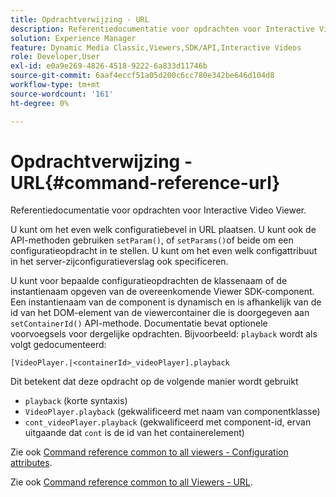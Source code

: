 ```yaml
---
title: Opdrachtverwijzing - URL
description: Referentiedocumentatie voor opdrachten voor Interactive Video Viewer.
solution: Experience Manager
feature: Dynamic Media Classic,Viewers,SDK/API,Interactive Videos
role: Developer,User
exl-id: e0a9e269-4826-4518-9222-6a833d11746b
source-git-commit: 6aaf4eccf51a05d200c6cc780e342be646d104d8
workflow-type: tm+mt
source-wordcount: '161'
ht-degree: 0%

---
```


# Opdrachtverwijzing - URL{#command-reference-url}

Referentiedocumentatie voor opdrachten voor Interactive Video Viewer.

U kunt om het even welk configuratiebevel in URL plaatsen. U kunt ook de API-methoden gebruiken `setParam()`, of `setParams()`of beide om een configuratieopdracht in te stellen. U kunt om het even welk configattribuut in het server-zijconfiguratieverslag ook specificeren.

U kunt voor bepaalde configuratieopdrachten de klassenaam of de instantienaam opgeven van de overeenkomende Viewer SDK-component. Een instantienaam van de component is dynamisch en is afhankelijk van de id van het DOM-element van de viewercontainer die is doorgegeven aan `setContainerId()` API-methode. Documentatie bevat optionele voorvoegsels voor dergelijke opdrachten. Bijvoorbeeld: `playback` wordt als volgt gedocumenteerd:

```
[VideoPlayer.|<containerId>_videoPlayer].playback
```

Dit betekent dat deze opdracht op de volgende manier wordt gebruikt

* `playback` (korte syntaxis)
* `VideoPlayer.playback` (gekwalificeerd met naam van componentklasse)
* `cont_videoPlayer.playback` (gekwalificeerd met component-id, ervan uitgaande dat `cont` is de id van het containerelement)

Zie ook [Command reference common to all viewers - Configuration attributes](../../../r-html5-viewer-20-cmdref-configattrib/r-html5-viewer-20-cmdref-configattrib.md#concept-850e0f2c49b949deb7cfbfd330d329bd).

Zie ook [Command reference common to all Viewers - URL](../../../c-html5-viewer-20-cmdref-url/c-html5-viewer-20-cmdref-url.md#concept-9b337f349b7b406b8c33c7ee96b3e226).
